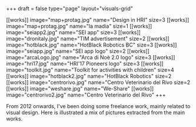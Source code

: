 +++
draft = false
type="page"
layout="visuals-grid"

[[works]]
image="map+protag.jpg"
name="Design in HRI"
size=3
[[works]]
image="map+protag.jpg"
name="la madia"
size=1
[[works]]
image="seiapp2.jpg"
name="SEI app"
size=3
[[works]]
image="dronitaly.jpg"
name="TIM advertisement"
size=2
[[works]]
image="hotblack.jpg"
name="HotBlack Robotics BC"
size=3
[[works]]
image="seiapp.jpg"
name="SEI app logo"
size=2
[[works]]
image="arcaLogo.jpg"
name="Arca di Noè 2.0 logo"
size=3
[[works]]
image="hri17.jpg"
name="HRI'17 Pioneers logo"
size=3
[[works]]
image="toolkit.jpg"
name="Toolkit for activities with children"
size=4
[[works]]
image="hotblack2.jpg"
name="HotBlack Robotics"
size=2
[[works]]
image="centrorivo.jpg"
name="Centro Veterinario del Rivo
size=2
[[works]]
image="weshare.jpg"
name="We-Share"
[[works]]
image="centrorivo2.jpg"
name="Centro Veterinario del Rivo"
+++

From 2012 onwards, I've been doing some freelance work, mainly related to visual design. Here is illustrated a mix of pictures extracted from the main works.
